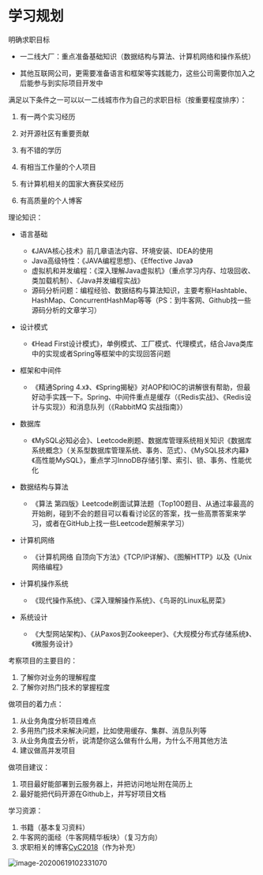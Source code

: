 # 学习规划



明确求职目标

* 一二线大厂：重点准备基础知识（数据结构与算法、计算机网络和操作系统）

* 其他互联网公司，更需要准备语言和框架等实践能力，这些公司需要你加入之后能参与到实际项目开发中

满足以下条件之一可以以一二线城市作为自己的求职目标（按重要程度排序）：

1. 有一两个实习经历

2. 对开源社区有重要贡献

3. 有不错的学历

4. 有相当工作量的个人项目

5. 有计算机相关的国家大赛获奖经历

6. 有高质量的个人博客

理论知识：

* 语言基础
  * 《JAVA核心技术》前几章语法内容、环境安装、IDEA的使用
  * Java高级特性：《JAVA编程思想》、《Effective Java》
  * 虚拟机和并发编程：《深入理解Java虚拟机》（重点学习内存、垃圾回收、类加载机制）、《Java并发编程实战》
  * 源码分析问题：编程经验、数据结构与算法知识，主要考察Hashtable、HashMap、ConcurrentHashMap等等（PS：到牛客网、Github找一些源码分析的文章学习）

* 设计模式
  * 《Head First设计模式》，单例模式、工厂模式、代理模式，结合Java类库中的实现或者Spring等框架中的实现回答问题
* 框架和中间件
  * 《精通Spring 4.x》、《Spring揭秘》对AOP和IOC的讲解很有帮助，但最好动手实践一下。Spring、中间件重点是缓存（《Redis实战》、《Redis设计与实现》）和消息队列（《RabbitMQ 实战指南》）
* 数据库
  * 《MySQL必知必会》、Leetcode刷题、数据库管理系统相关知识《数据库系统概念》（关系型数据库管理系统、事务、范式）、《MySQL技术内幕》《高性能MySQL》，重点学习InnoDB存储引擎、索引、锁、事务、性能优化
* 数据结构与算法
  * 《算法 第四版》Leetcode刷面试算法题（Top100题目、从通过率最高的开始刷，碰到不会的题目可以看看讨论区的答案，找一些高票答案来学习，或者在GitHub上找一些Leetcode题解来学习）
* 计算机网络
  * 《计算机网络 自顶向下方法》《TCP/IP详解》、《图解HTTP》以及《Unix网络编程》
* 计算机操作系统
  * 《现代操作系统》、《深入理解操作系统》、《鸟哥的Linux私房菜》
* 系统设计
  * 《大型网站架构》、《从Paxos到Zookeeper》、《大规模分布式存储系统》、《微服务设计》

考察项目的主要目的：

1. 了解你对业务的理解程度
2. 了解你对热门技术的掌握程度

做项目的着力点：

1. 从业务角度分析项目难点
2. 多用热门技术来解决问题，比如使用缓存、集群、消息队列等
3. 从业务角度去分析，说清楚你这么做有什么用，为什么不用其他方法
4. 建议做高并发项目

做项目建议：

1. 项目最好能部署到云服务器上，并把访问地址附在简历上
2. 最好能把代码开源在Github上，并写好项目文档

学习资源：

1. 书籍（基本复习资料）
2. 牛客网的面经（牛客网精华板块）（复习方向）
3. 求职相关的博客[CyC2018](https://github.com/CyC2018/CS-Notes)（作为补充）

![image-20200619102331070](C:\Users\唔会讲\AppData\Roaming\Typora\typora-user-images\image-20200619102331070.png)

